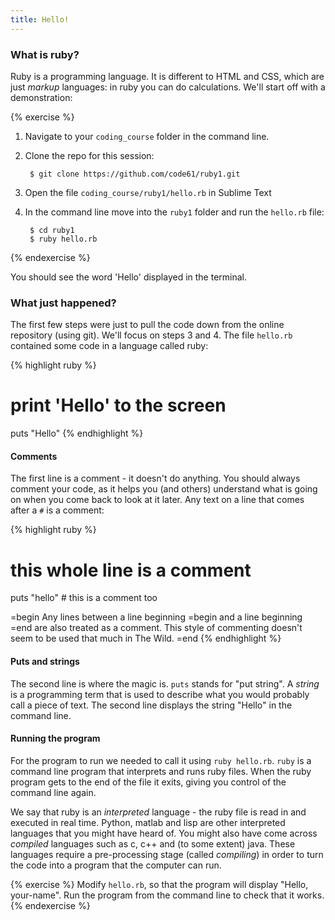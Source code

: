 ```yaml
---
title: Hello!
---
```


### What is ruby?

Ruby is a programming language. It is different to HTML and CSS, which are just *markup* languages: in ruby you can do calculations. We'll start off with a demonstration: 

{% exercise %}
1. Navigate to your `coding_course` folder in the command line.
2. Clone the repo for this session:

		$ git clone https://github.com/code61/ruby1.git

3. Open the file `coding_course/ruby1/hello.rb` in Sublime Text 
4. In the command line move into the `ruby1` folder and run the `hello.rb` file:

		$ cd ruby1
		$ ruby hello.rb

{% endexercise %}

You should see the word 'Hello' displayed in the terminal.

### What just happened?

The first few steps were just to pull the code down from the online repository (using git). We'll focus on steps 3 and 4. The file `hello.rb` contained some code in a language called ruby:

{% highlight ruby %}
# print 'Hello' to the screen
puts "Hello"
{% endhighlight %}

#### Comments

The first line is a comment - it doesn't do anything. You should always comment your code, as it helps you (and others) understand what is going on when you come back to look at it later. Any text on a line that comes after a `#` is a comment:

{% highlight ruby %}
# this whole line is a comment

puts "hello"  # this is a comment too

=begin
Any lines between a line beginning =begin and
a line beginning =end are also treated as a comment.
This style of commenting doesn't seem to be used that
much in The Wild.
=end
{% endhighlight %}

#### Puts and strings

The second line is where the magic is. `puts` stands for "put string". A *string* is a programming term that is used to describe what you would probably call a piece of text. The second line displays the string "Hello" in the command line.

#### Running the program

For the program to run we needed to call it using `ruby hello.rb`. `ruby` is a command line program that interprets and runs ruby files. When the ruby program gets to the end of the file it exits, giving you control of the command line again.

We say that ruby is an *interpreted* language - the ruby file is read in and executed in real time. Python, matlab and lisp are other interpreted languages that you might have heard of. You might also have come across *compiled* languages such as c, c++ and (to some extent) java. These languages require a pre-processing stage (called *compiling*) in order to turn the code into a program that the computer can run.


{% exercise %}
Modify `hello.rb`, so that the program will display "Hello, your-name". Run the program from the command line to check that it works.
{% endexercise %}


